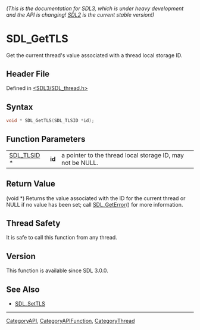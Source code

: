 ###### (This is the documentation for SDL3, which is under heavy development and the API is changing! [SDL2](https://wiki.libsdl.org/SDL2/) is the current stable version!)
# SDL_GetTLS

Get the current thread's value associated with a thread local storage ID.

## Header File

Defined in [<SDL3/SDL_thread.h>](https://github.com/libsdl-org/SDL/blob/main/include/SDL3/SDL_thread.h)

## Syntax

```c
void * SDL_GetTLS(SDL_TLSID *id);
```

## Function Parameters

|                          |        |                                                            |
| ------------------------ | ------ | ---------------------------------------------------------- |
| [SDL_TLSID](SDL_TLSID) * | **id** | a pointer to the thread local storage ID, may not be NULL. |

## Return Value

(void *) Returns the value associated with the ID for the current thread or
NULL if no value has been set; call [SDL_GetError](SDL_GetError)() for more
information.

## Thread Safety

It is safe to call this function from any thread.

## Version

This function is available since SDL 3.0.0.

## See Also

- [SDL_SetTLS](SDL_SetTLS)

----
[CategoryAPI](CategoryAPI), [CategoryAPIFunction](CategoryAPIFunction), [CategoryThread](CategoryThread)

